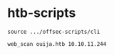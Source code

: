 # htb-scripts

```shell
source .../offsec-scripts/cli
```

```shell
web_scan ouija.htb 10.10.11.244
```

